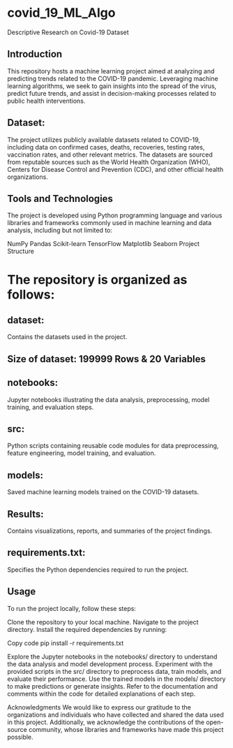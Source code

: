 # covid_19_ML_Algo
Descriptive Research on Covid-19 Dataset


## Introduction

This repository hosts a machine learning project aimed at analyzing and predicting trends related to the COVID-19 pandemic. Leveraging machine learning algorithms, we seek to gain insights into the spread of the virus, predict future trends, and assist in decision-making processes related to public health interventions.



## Dataset: 
The project utilizes publicly available datasets related to COVID-19, including data on confirmed cases, deaths, recoveries, testing rates, vaccination rates, and other relevant metrics. The datasets are sourced from reputable sources such as the World Health Organization (WHO), Centers for Disease Control and Prevention (CDC), and other official health organizations.


## Tools and Technologies
The project is developed using Python programming language and various libraries and frameworks commonly used in machine learning and data analysis, including but not limited to:


NumPy
Pandas
Scikit-learn
TensorFlow
Matplotlib
Seaborn
Project Structure


# The repository is organized as follows:

## dataset: 

Contains the datasets used in the project.

## Size of dataset: 199999 Rows & 20 Variables

## notebooks: 

Jupyter notebooks illustrating the data analysis, preprocessing, model training, and evaluation steps.

## src: 

Python scripts containing reusable code modules for data preprocessing, feature engineering, model training, and evaluation.

## models: 

Saved machine learning models trained on the COVID-19 datasets.

## Results: 

Contains visualizations, reports, and summaries of the project findings.

## requirements.txt: 

Specifies the Python dependencies required to run the project.


## Usage

To run the project locally, follow these steps:

Clone the repository to your local machine.
Navigate to the project directory.
Install the required dependencies by running:

Copy code
pip install -r requirements.txt


Explore the Jupyter notebooks in the notebooks/ directory to understand the data analysis and model development process.
Experiment with the provided scripts in the src/ directory to preprocess data, train models, and evaluate their performance.
Use the trained models in the models/ directory to make predictions or generate insights.
Refer to the documentation and comments within the code for detailed explanations of each step.


Acknowledgments
We would like to express our gratitude to the organizations and individuals who have collected and shared the data used in this project. Additionally, we acknowledge the contributions of the open-source community, whose libraries and frameworks have made this project possible.

